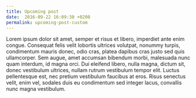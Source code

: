 ```yaml
---
title: Upcoming post
date:  2016-09-22 16:09:30 +0200
permalink: upcoming-post-custom
---
```

Lorem ipsum dolor sit amet, semper et risus et libero, imperdiet ante enim congue. Consequat felis velit lobortis ultrices volutpat, nonummy turpis, condimentum mauris donec, odio cras, platea dapibus cras justo sed quis ullamcorper. Sem augue, amet accumsan bibendum morbi, malesuada nunc quam interdum, id magna orci. Dui eleifend libero, nulla magna, dictum sit, donec vestibulum ultrices, nullam rutrum vestibulum tempor elit. Luctus pellentesque est, nec pretium vestibulum faucibus at eros. Risus senectus velit, enim vel, sodales duis eu condimentum sed integer lacus, convallis nunc magna vestibulum.